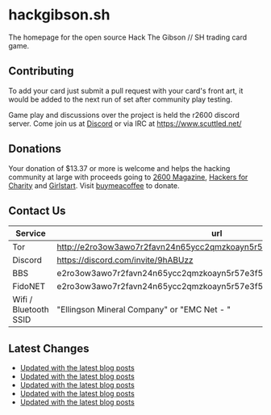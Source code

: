 # hackgibson.sh
The homepage for the open source Hack The Gibson // SH trading card game.


## Contributing

To add your card just submit a pull request with your card's front art, it would be added to the next run of set after community play testing.

Game play and discussions over the project is held the r2600 discord server. Come join us at [Discord](https://discord.com/invite/9hABUzz) or via IRC at https://www.scuttled.net/


## Donations

Your donation of $13.37 or more is welcome and helps the hacking community at large with proceeds going to [2600 Magazine](https://2600.com/), [Hackers for Charity](https://hackersforcharity.org) and [Girlstart](https://girlstart.org).  Visit [buymeacoffee](https://www.buymeacoffee.com/hackgibson.sh) to donate.


## Contact Us

Service | url
-|-
Tor | http://e2ro3ow3awo7r2favn24n65ycc2qmzkoayn5r57e3f56nvjwdcgg32ad.onion
Discord | https://discord.com/invite/9hABUzz
BBS | e2ro3ow3awo7r2favn24n65ycc2qmzkoayn5r57e3f56nvjwdcgg32ad.onion:23
FidoNET | e2ro3ow3awo7r2favn24n65ycc2qmzkoayn5r57e3f56nvjwdcgg32ad.onion:24554
Wifi / Bluetooth SSID | "Ellingson Mineral Company" or "EMC Net - <fidonet address>"

## Latest Changes
<!-- BLOG-POST-LIST:START -->
- [Updated with the latest blog posts](https://github.com/DFW2600/hackgibson.sh/commit/3b40e5490db6b0a41488f2f3ac367cbad99d4819)
- [Updated with the latest blog posts](https://github.com/DFW2600/hackgibson.sh/commit/a0b584b65de2414729ef298cdd7aa81532c9d1d8)
- [Updated with the latest blog posts](https://github.com/DFW2600/hackgibson.sh/commit/e6cf4146d2ba2e207bf357001c6326e3e8460a0e)
- [Updated with the latest blog posts](https://github.com/DFW2600/hackgibson.sh/commit/fa8dca9df400820bf373ad7c18d48bade77d9e0e)
- [Updated with the latest blog posts](https://github.com/DFW2600/hackgibson.sh/commit/50bfeb999fc2fc9747ef45cb1c992557b2734b97)
<!-- BLOG-POST-LIST:END -->
